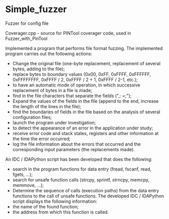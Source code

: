 # Simple_fuzzer
Fuzzer for config file 

Coverager.cpp - source for PINTool coverager code, used in Fuzzer_with_PinTool

Implemented a program that performs file format fuzzing.
The implemented program carries out the following actions:
- Change the original file (one-byte replacement, replacement of several bytes, adding to the file);
- replace bytes to boundary values (0x00, 0xFF, 0xFFFF, 0xFFFFFF, 0xFFFFFFFF, 0xFFFF / 2, 0xFFFF / 2 + 1, 0xFFFF / 2-1, etc.);
- to have an automatic mode of operation, in which successive replacement of bytes in a file is made;
- find in the file characters that separate the fields (",: =;");
- Expand the values of the fields in the file (append to the end, increase the length of the lines in the file);
- find the boundaries of fields in the file based on the analysis of several configuration files;
- launch the program under investigation;
- to detect the appearance of an error in the application under study;
- receive error code and stack states, registers and other information at the time the error occurred;
- log the file information about the errors that occurred and the corresponding input parameters (the replacements made).

An IDC / IDAPython script has been developed that does the following:
- search in the program functions for data entry (fread, fscanf, read, fgets, ...);
- search for unsafe function calls (strcpy, sprintf, strncpy, memcpy, memmove, ...);
- Determine the sequence of calls (execution paths) from the data entry functions to the call of unsafe functions.
The developed IDC / IDAPython script displays the following information:
- the name of the found function;
- the address from which this function is called.
